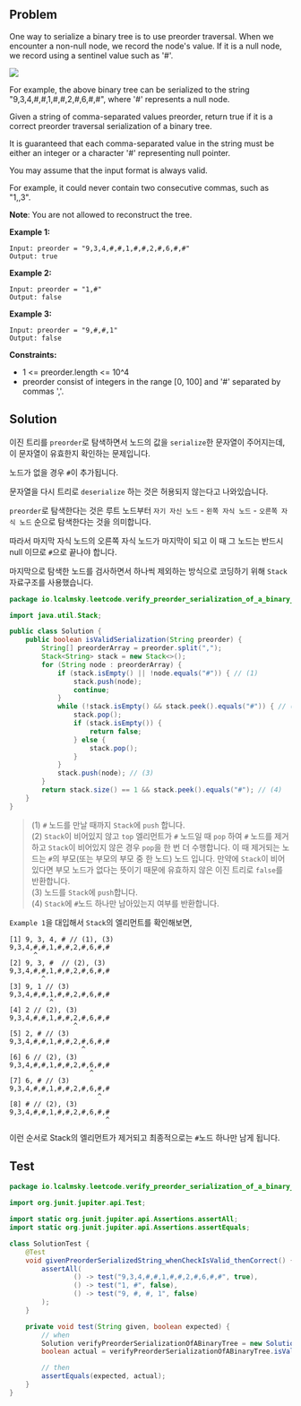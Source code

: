 ## Problem

One way to serialize a binary tree is to use preorder traversal. When we encounter a non-null node, we record the node's
value. If it is a null node, we record using a sentinel value such as '#'.

![](https://assets.leetcode.com/uploads/2021/03/12/pre-tree.jpg)

For example, the above binary tree can be serialized to the string "9,3,4,#,#,1,#,#,2,#,6,#,#", where '#' represents a
null node.

Given a string of comma-separated values preorder, return true if it is a correct preorder traversal serialization of a binary tree.

It is guaranteed that each comma-separated value in the string must be either an integer or a character '#' representing null pointer.

You may assume that the input format is always valid.

For example, it could never contain two consecutive commas, such as "1,,3".

**Note**: You are not allowed to reconstruct the tree.

**Example 1:**
```text
Input: preorder = "9,3,4,#,#,1,#,#,2,#,6,#,#"
Output: true
```

**Example 2:**
```text
Input: preorder = "1,#"
Output: false
```

**Example 3:**
```text
Input: preorder = "9,#,#,1"
Output: false
```

**Constraints:**

* 1 <= preorder.length <= 10^4
* preorder consist of integers in the range [0, 100] and '#' separated by commas ','.

## Solution

이진 트리를 `preorder`로 탐색하면서 노드의 값을 `serialize`한 문자열이 주어지는데, 이 문자열이 유효한지 확인하는 문제입니다.

노드가 없을 경우 `#`이 추가됩니다.

문자열을 다시 트리로 `deserialize` 하는 것은 허용되지 않는다고 나와있습니다.

`preorder`로 탐색한다는 것은 루트 노드부터 `자기 자신 노드` - `왼쪽 자식 노드` - `오른쪽 자식 노드` 순으로 탐색한다는 것을 의미합니다.

따라서 마지막 자식 노드의 오른쪽 자식 노드가 마지막이 되고 이 때 그 노드는 반드시 null 이므로 `#`으로 끝나야 합니다.

마지막으로 탐색한 노드를 검사하면서 하나씩 제외하는 방식으로 코딩하기 위해 `Stack` 자료구조를 사용했습니다.

```java
package io.lcalmsky.leetcode.verify_preorder_serialization_of_a_binary_tree;

import java.util.Stack;

public class Solution {
    public boolean isValidSerialization(String preorder) {
        String[] preorderArray = preorder.split(",");
        Stack<String> stack = new Stack<>();
        for (String node : preorderArray) {
            if (stack.isEmpty() || !node.equals("#")) { // (1)
                stack.push(node);
                continue;
            }
            while (!stack.isEmpty() && stack.peek().equals("#")) { // (2)
                stack.pop();
                if (stack.isEmpty()) {
                    return false;
                } else {
                    stack.pop();
                }
            }
            stack.push(node); // (3)
        }
        return stack.size() == 1 && stack.peek().equals("#"); // (4)
    }
}
```

> (1) `#` 노드를 만날 때까지 `Stack`에 `push` 합니다.  
> (2) `Stack`이 비어있지 않고 `top` 엘리먼트가 `#` 노드일 때 `pop` 하여 `#` 노드를 제거하고 `Stack`이 비어있지 않은 경우 `pop`을 한 번 더 수행합니다. 이 때 제거되는 노드는 `#`의 부모(또는 부모의 부모 중 한 노드) 노드 입니다. 만약에 `Stack`이 비어있다면 부모 노드가 없다는 뜻이기 때문에 유효하지 않은 이진 트리로 `false`를 반환합니다.  
> (3) 노드를 `Stack`에 `push`합니다.  
> (4) `Stack`에 `#`노드 하나만 남아있는지 여부를 반환합니다.

`Example 1`을 대입해서 `Stack`의 엘리먼트를 확인해보면,

```text
[1] 9, 3, 4, # // (1), (3)  
9,3,4,#,#,1,#,#,2,#,6,#,#
      ^
[2] 9, 3, #  // (2), (3)  
9,3,4,#,#,1,#,#,2,#,6,#,#
        ^
[3] 9, 1 // (3)
9,3,4,#,#,1,#,#,2,#,6,#,#
          ^
[4] 2 // (2), (3)
9,3,4,#,#,1,#,#,2,#,6,#,#
                ^
[5] 2, # // (3)
9,3,4,#,#,1,#,#,2,#,6,#,#
                  ^
[6] 6 // (2), (3)
9,3,4,#,#,1,#,#,2,#,6,#,#
                    ^
[7] 6, # // (3)
9,3,4,#,#,1,#,#,2,#,6,#,#
                      ^
[8] # // (2), (3)
9,3,4,#,#,1,#,#,2,#,6,#,#
                        ^
```

이런 순서로 Stack의 엘리먼트가 제거되고 최종적으로는 `#`노드 하나만 남게 됩니다.

## Test

```java
package io.lcalmsky.leetcode.verify_preorder_serialization_of_a_binary_tree;

import org.junit.jupiter.api.Test;

import static org.junit.jupiter.api.Assertions.assertAll;
import static org.junit.jupiter.api.Assertions.assertEquals;

class SolutionTest {
    @Test
    void givenPreorderSerializedString_whenCheckIsValid_thenCorrect() {
        assertAll(
                () -> test("9,3,4,#,#,1,#,#,2,#,6,#,#", true),
                () -> test("1, #", false),
                () -> test("9, #, #, 1", false)
        );
    }

    private void test(String given, boolean expected) {
        // when
        Solution verifyPreorderSerializationOfABinaryTree = new Solution();
        boolean actual = verifyPreorderSerializationOfABinaryTree.isValidSerialization(given);

        // then
        assertEquals(expected, actual);
    }
}
```